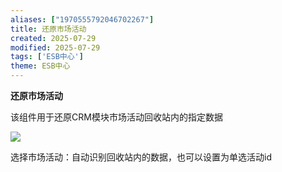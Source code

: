 ```yaml
---
aliases: ["1970555792046702267"]
title: 还原市场活动
created: 2025-07-29
modified: 2025-07-29
tags: ['ESB中心']
theme: ESB中心
---
```


**还原市场活动**

该组件用于还原CRM模块市场活动回收站内的指定数据

![](https://myhelpdoc.oss-cn-heyuan.aliyuncs.com/mdimages/1a767323377d2485ec04d0ef71b09e9c.jpg)

选择市场活动：自动识别回收站内的数据，也可以设置为单选活动id

